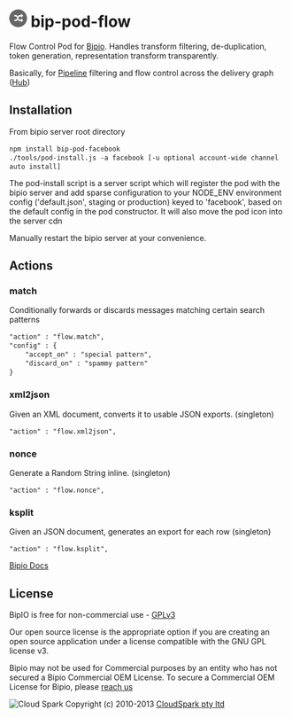 ![Flow](flow.png) bip-pod-flow
=======

Flow Control Pod for [Bipio](https://bip.io).  Handles transform filtering, 
de-duplication, token generation, representation transform transparently.

Basically, for [Pipeline](http://en.wikipedia.org/wiki/Pipeline_(software) ) filtering
and flow control across the delivery graph ([Hub](https://bip.io/docs/resource/rest/bip#resource_rest_bip_hubs))

## Installation

From bipio server root directory

    npm install bip-pod-facebook
    ./tools/pod-install.js -a facebook [-u optional account-wide channel auto install]

The pod-install script is a server script which will register the pod with the bipio server and add sparse
configuration to your NODE_ENV environment config ('default.json', staging or production)
keyed to 'facebook', based on the default config in the pod constructor.  It will also move the
pod icon into the server cdn

Manually restart the bipio server at your convenience.

## Actions

### match

Conditionally forwards or discards messages matching certain search patterns

```
"action" : "flow.match",
"config" : {
    "accept_on" : "special pattern",
    "discard_on" : "spammy pattern"
}
```

### xml2json

Given an XML document, converts it to usable JSON exports. (singleton)

```
"action" : "flow.xml2json",
```

### nonce

Generate a Random String inline. (singleton)

```
"action" : "flow.nonce",
```

### ksplit

Given an JSON document, generates an export for each row (singleton)

```
"action" : "flow.ksplit",
```

[Bipio Docs](https://bip.io/docs/pods/flow)

## License

BipIO is free for non-commercial use - [GPLv3](http://www.gnu.org/copyleft/gpl.html)

Our open source license is the appropriate option if you are creating an open source application under a license compatible with the GNU GPL license v3. 

Bipio may not be used for Commercial purposes by an entity who has not secured a Bipio Commercial OEM License.  To secure a Commercial OEM License for Bipio,
please [reach us](mailto:enquiries@cloudspark.com.au)

![Cloud Spark](http://www.cloudspark.com.au/cdn/static/img/cs_logo.png "Cloud Spark - Rapid Web Stacks Built Beautifully")
Copyright (c) 2010-2013  [CloudSpark pty ltd](http://www.cloudspark.com.au)
